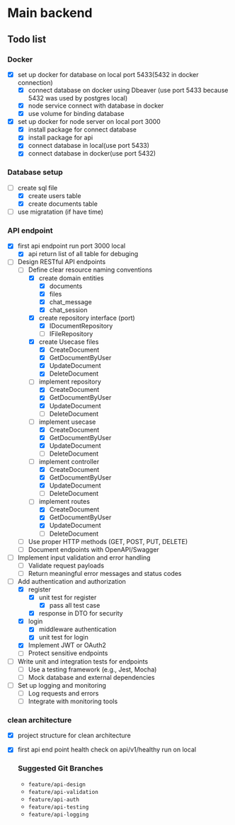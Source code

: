 # Main backend

## Todo list

### Docker
- [x] set up docker for database on local port 5433(5432 in docker connection)
    - [x] connect database on docker using Dbeaver (use port 5433 because 5432 was used by postgres local)
    - [x] node service connect with database in docker
    - [x] use volume for binding database
- [x] set up docker for node server on local port 3000
    - [x] install package for connect database
    - [x] install package for api 
    - [x] connect database in local(use port 5433)
    - [x] connect database in docker(use port 5432)
### Database setup
- [ ] create sql file
    - [x] create users table
    - [x] create documents table
- [ ] use migratation (if have time)
### API endpoint
- [x] first api endpoint run port 3000 local
    - [x] api return list of all table for debuging
- [ ] Design RESTful API endpoints
    - [ ] Define clear resource naming conventions
        -[x] create domain entities
            -[x] documents
            -[x] files
            -[x] chat_message
            -[x] chat_session
        -[x] create repository interface (port)
            - [x] IDocumentRepository
            - [ ] IFileRepository
        -[x] create Usecase files
            - [x] CreateDocument
            - [x] GetDocumentByUser
            - [x] UpdateDocument
            - [x] DeleteDocument
        -[ ] implement repository
            - [x] CreateDocument
            - [x] GetDocumentByUser
            - [x] UpdateDocument
            - [ ] DeleteDocument
        -[ ] implement usecase
            - [x] CreateDocument
            - [x] GetDocumentByUser
            - [x] UpdateDocument
            - [ ] DeleteDocument
        -[ ] implement controller
            - [x] CreateDocument
            - [x] GetDocumentByUser
            - [x] UpdateDocument
            - [ ] DeleteDocument
        -[ ] implement routes
            - [x] CreateDocument
            - [x] GetDocumentByUser
            - [x] UpdateDocument
            - [ ] DeleteDocument
    - [ ] Use proper HTTP methods (GET, POST, PUT, DELETE)
    - [ ] Document endpoints with OpenAPI/Swagger
- [ ] Implement input validation and error handling
    - [ ] Validate request payloads
    - [ ] Return meaningful error messages and status codes
- [ ] Add authentication and authorization
    - [x] register
        - [x] unit test for register
            - [x] pass all test case
        - [x] response in DTO for security
    - [x] login
        - [x] middleware authentication
        - [x] unit test for login
    - [x] Implement JWT or OAuth2
    - [ ] Protect sensitive endpoints
- [ ] Write unit and integration tests for endpoints
    - [ ] Use a testing framework (e.g., Jest, Mocha)
    - [ ] Mock database and external dependencies
- [ ] Set up logging and monitoring
    - [ ] Log requests and errors
    - [ ] Integrate with monitoring tools
### clean architecture
- [x] project structure for clean architecture
- [x] first api end point health check on api/v1/healthy run on local
    ### Suggested Git Branches

    - `feature/api-design`
    - `feature/api-validation`
    - `feature/api-auth`
    - `feature/api-testing`
    - `feature/api-logging`